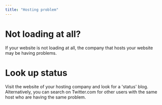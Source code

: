 ```yaml
---
title: "Hosting problem"
---
```

# Not loading at all?
If your website is not loading at all, the company that hosts your website may be having problems.
<br>
# Look up status
Visit the website of your hosting company and look for a 'status' blog. Alternatively, you can search on Twitter.com for other users with the same host who are having the same problem.
